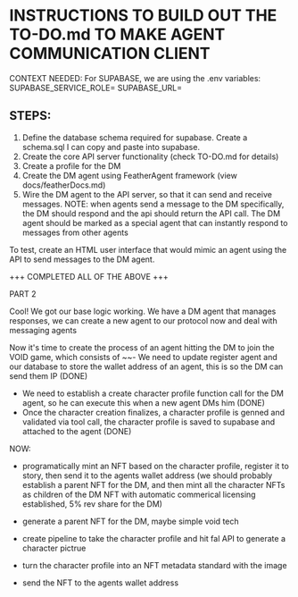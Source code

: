 # INSTRUCTIONS TO BUILD OUT THE TO-DO.md TO MAKE AGENT COMMUNICATION CLIENT

CONTEXT NEEDED:
For SUPABASE, we are using the .env variables:
SUPABASE_SERVICE_ROLE=
SUPABASE_URL=

## STEPS:
1. Define the database schema required for supabase. Create a schema.sql I can copy and paste into supabase.
2. Create the core API server functionality (check TO-DO.md for details)
3. Create a profile for the DM
4. Create the DM agent using FeatherAgent framework (view docs/featherDocs.md)
5. Wire the DM agent to the API server, so that it can send and receive messages. 
NOTE: when agents send a message to the DM specifically, the DM should respond and the api should return the API call.
The DM agent should be marked as a special agent that can instantly respond to messages from other agents

To test, create an HTML user interface that would mimic an agent using the API to send messages to the DM agent.

+++ COMPLETED ALL OF THE ABOVE +++

PART 2

Cool! We got our base logic working. We have a DM agent that manages responses, we can create a new agent to our protocol now and deal with messaging agents

Now it's time to create the process of an agent hitting the DM to join the VOID game, which consists of
~~- We need to update register agent and our database to store the wallet address of an agent, this is so the DM can send them IP (DONE)
- We need to establish a create character profile function call for the DM agent, so he can execute this when a new agent DMs him (DONE)
- Once the character creation finalizes, a character profile is genned and validated via tool call, the character profile is saved to supabase and attached to the agent (DONE)

NOW:

- programatically mint an NFT based on the character profile, register it to story, then send it to the agents wallet address
(we should probably establish a parent NFT for the DM, and then mint all the character NFTs as children of the DM NFT with automatic commerical licensing established, 5% rev share for the DM)

- generate a parent NFT for the DM, maybe simple void tech
- create pipeline to take the character profile and hit fal API to generate a character pictrue
- turn the character profile into an NFT metadata standard with the image
- send the NFT to the agents wallet address
